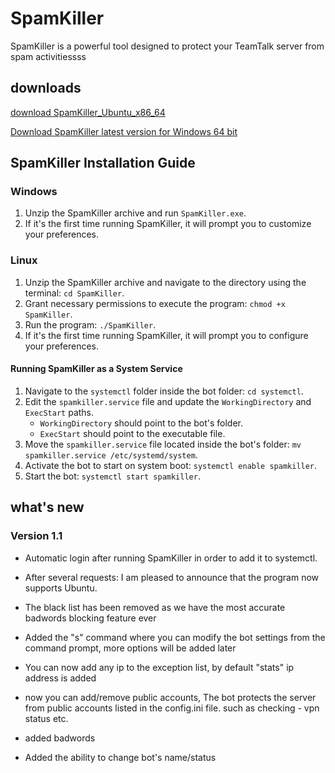 # SpamKiller
SpamKiller is a powerful tool designed to protect your TeamTalk server from spam activitiessss
## downloads
[download SpamKiller_Ubuntu_x86_64](https://github.com/Muamalaljanahi/SpamKiller/releases/download/1.1/SpamKiller_Ubuntu_x86_64.zip)

[Download SpamKiller latest version for Windows 64 bit](https://github.com/Muamalaljanahi/SpamKiller/releases/download/1.1/SpamKiller_v1.1_win64.zip)
## SpamKiller Installation Guide

### Windows
1. Unzip the SpamKiller archive and run `SpamKiller.exe`.
2. If it's the first time running SpamKiller, it will prompt you to customize your preferences.

### Linux
1. Unzip the SpamKiller archive and navigate to the directory using the terminal: `cd SpamKiller`.
2. Grant necessary permissions to execute the program: `chmod +x SpamKiller`.
3. Run the program: `./SpamKiller`.
4. If it's the first time running SpamKiller, it will prompt you to configure your preferences.

#### Running SpamKiller as a System Service
1. Navigate to the `systemctl` folder inside the bot folder: `cd systemctl`.
2. Edit the `spamkiller.service` file and update the `WorkingDirectory` and `ExecStart` paths.
   - `WorkingDirectory` should point to the bot's folder.
   - `ExecStart` should point to the executable file.
3. Move the `spamkiller.service` file located inside the bot's folder: `mv spamkiller.service /etc/systemd/system`.
4. Activate the bot to start on system boot: `systemctl enable spamkiller`.
5. Start the bot: `systemctl start spamkiller`.

## what's new
### Version 1.1
- Automatic login after running SpamKiller in order to add it to systemctl.
- After several requests: I am pleased to announce that the program now supports Ubuntu.

- The black list has been removed as we have the most accurate badwords blocking feature ever
- Added the "s" command where you can modify the bot settings from the command prompt, more options will be added later
- You can now add any ip to the exception list, by default "stats" ip address is added
- now you can add/remove public accounts, The bot protects the server from public accounts listed in the config.ini file. such as checking - vpn status etc.
- added badwords
- Added the ability to change bot's name/status
